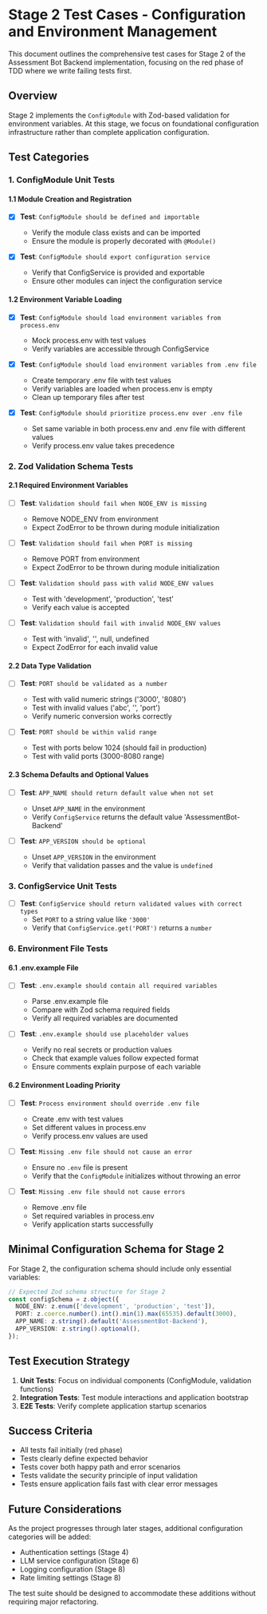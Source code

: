 # Stage 2 Test Cases - Configuration and Environment Management

This document outlines the comprehensive test cases for Stage 2 of the Assessment Bot Backend implementation, focusing on the red phase of TDD where we write failing tests first.

## Overview

Stage 2 implements the `ConfigModule` with Zod-based validation for environment variables. At this stage, we focus on foundational configuration infrastructure rather than complete application configuration.

## Test Categories

### 1. ConfigModule Unit Tests

#### 1.1 Module Creation and Registration

- [X] **Test**: `ConfigModule should be defined and importable`
  - Verify the module class exists and can be imported
  - Ensure the module is properly decorated with `@Module()`

- [X] **Test**: `ConfigModule should export configuration service`
  - Verify that ConfigService is provided and exportable
  - Ensure other modules can inject the configuration service

#### 1.2 Environment Variable Loading

- [X] **Test**: `ConfigModule should load environment variables from process.env`
  - Mock process.env with test values
  - Verify variables are accessible through ConfigService

- [X] **Test**: `ConfigModule should load environment variables from .env file`
  - Create temporary .env file with test values
  - Verify variables are loaded when process.env is empty
  - Clean up temporary files after test

- [X] **Test**: `ConfigModule should prioritize process.env over .env file`
  - Set same variable in both process.env and .env file with different values
  - Verify process.env value takes precedence

### 2. Zod Validation Schema Tests

#### 2.1 Required Environment Variables

- [ ] **Test**: `Validation should fail when NODE_ENV is missing`
  - Remove NODE_ENV from environment
  - Expect ZodError to be thrown during module initialization

- [ ] **Test**: `Validation should fail when PORT is missing`
  - Remove PORT from environment
  - Expect ZodError to be thrown during module initialization

- [ ] **Test**: `Validation should pass with valid NODE_ENV values`
  - Test with 'development', 'production', 'test'
  - Verify each value is accepted

- [ ] **Test**: `Validation should fail with invalid NODE_ENV values`
  - Test with 'invalid', '', null, undefined
  - Expect ZodError for each invalid value

#### 2.2 Data Type Validation

- [ ] **Test**: `PORT should be validated as a number`
  - Test with valid numeric strings ('3000', '8080')
  - Test with invalid values ('abc', '', 'port')
  - Verify numeric conversion works correctly

- [ ] **Test**: `PORT should be within valid range`
  - Test with ports below 1024 (should fail in production)
  - Test with valid ports (3000-8080 range)

#### 2.3 Schema Defaults and Optional Values

- [ ] **Test**: `APP_NAME should return default value when not set`
  - Unset `APP_NAME` in the environment
  - Verify `ConfigService` returns the default value 'AssessmentBot-Backend'

- [ ] **Test**: `APP_VERSION should be optional`
  - Unset `APP_VERSION` in the environment
  - Verify that validation passes and the value is `undefined`

### 3. ConfigService Unit Tests

- [ ] **Test**: `ConfigService should return validated values with correct types`
  - Set `PORT` to a string value like `'3000'`
  - Verify that `ConfigService.get('PORT')` returns a `number`

### 6. Environment File Tests

#### 6.1 .env.example File

- [ ] **Test**: `.env.example should contain all required variables`
  - Parse .env.example file
  - Compare with Zod schema required fields
  - Verify all required variables are documented

- [ ] **Test**: `.env.example should use placeholder values`
  - Verify no real secrets or production values
  - Check that example values follow expected format
  - Ensure comments explain purpose of each variable

#### 6.2 Environment Loading Priority

- [ ] **Test**: `Process environment should override .env file`
  - Create .env with test values
  - Set different values in process.env
  - Verify process.env values are used

- [ ] **Test**: `Missing .env file should not cause an error`
  - Ensure no `.env` file is present
  - Verify that the `ConfigModule` initializes without throwing an error

- [ ] **Test**: `Missing .env file should not cause errors`
  - Remove .env file
  - Set required variables in process.env
  - Verify application starts successfully

## Minimal Configuration Schema for Stage 2

For Stage 2, the configuration schema should include only essential variables:

```typescript
// Expected Zod schema structure for Stage 2
const configSchema = z.object({
  NODE_ENV: z.enum(['development', 'production', 'test']),
  PORT: z.coerce.number().int().min(1).max(65535).default(3000),
  APP_NAME: z.string().default('AssessmentBot-Backend'),
  APP_VERSION: z.string().optional(),
});
```

## Test Execution Strategy

1. **Unit Tests**: Focus on individual components (ConfigModule, validation functions)
2. **Integration Tests**: Test module interactions and application bootstrap
3. **E2E Tests**: Verify complete application startup scenarios

## Success Criteria

- All tests fail initially (red phase)
- Tests clearly define expected behavior
- Tests cover both happy path and error scenarios
- Tests validate the security principle of input validation
- Tests ensure application fails fast with clear error messages

## Future Considerations

As the project progresses through later stages, additional configuration categories will be added:

- Authentication settings (Stage 4)
- LLM service configuration (Stage 6)
- Logging configuration (Stage 8)
- Rate limiting settings (Stage 8)

The test suite should be designed to accommodate these additions without requiring major refactoring.
